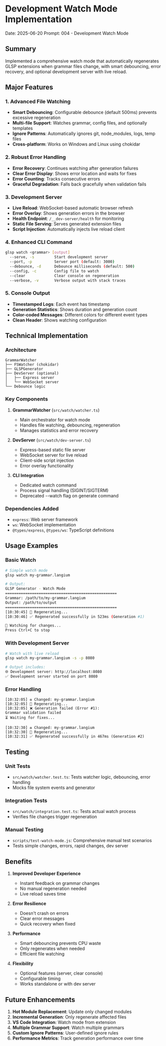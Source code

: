 # Development Watch Mode Implementation

Date: 2025-06-20
Prompt: 004 - Development Watch Mode

## Summary
Implemented a comprehensive watch mode that automatically regenerates GLSP extensions when grammar files change, with smart debouncing, error recovery, and optional development server with live reload.

## Major Features

### 1. Advanced File Watching
- **Smart Debouncing**: Configurable debounce (default 500ms) prevents excessive regeneration
- **Multi-file Support**: Watches grammar, config files, and optionally templates
- **Ignore Patterns**: Automatically ignores git, node_modules, logs, temp files
- **Cross-platform**: Works on Windows and Linux using chokidar

### 2. Robust Error Handling
- **Error Recovery**: Continues watching after generation failures
- **Clear Error Display**: Shows error location and waits for fixes
- **Error Counting**: Tracks consecutive errors
- **Graceful Degradation**: Falls back gracefully when validation fails

### 3. Development Server
- **Live Reload**: WebSocket-based automatic browser refresh
- **Error Overlay**: Shows generation errors in the browser
- **Health Endpoint**: `/__dev-server/health` for monitoring
- **Static File Serving**: Serves generated extension files
- **Script Injection**: Automatically injects live reload client

### 4. Enhanced CLI Command
```bash
glsp watch <grammar> [output]
  --serve, -s         Start development server
  --port, -p          Server port (default: 3000)
  --debounce, -d      Debounce milliseconds (default: 500)
  --config, -c        Config file to watch
  --clear             Clear console on regeneration
  --verbose, -v       Verbose output with stack traces
```

### 5. Console Output
- **Timestamped Logs**: Each event has timestamp
- **Generation Statistics**: Shows duration and generation count
- **Color-coded Messages**: Different colors for different event types
- **Clean Header**: Shows watching configuration

## Technical Implementation

### Architecture
```
GrammarWatcher
├── FSWatcher (chokidar)
├── GLSPGenerator
├── DevServer (optional)
│   ├── Express server
│   └── WebSocket server
└── Debounce logic
```

### Key Components

1. **GrammarWatcher** (`src/watch/watcher.ts`)
   - Main orchestrator for watch mode
   - Handles file watching, debouncing, regeneration
   - Manages statistics and error recovery

2. **DevServer** (`src/watch/dev-server.ts`)
   - Express-based static file server
   - WebSocket server for live reload
   - Client-side script injection
   - Error overlay functionality

3. **CLI Integration**
   - Dedicated watch command
   - Process signal handling (SIGINT/SIGTERM)
   - Deprecated --watch flag on generate command

### Dependencies Added
- `express`: Web server framework
- `ws`: WebSocket implementation
- `@types/express`, `@types/ws`: TypeScript definitions

## Usage Examples

### Basic Watch
```bash
# Simple watch mode
glsp watch my-grammar.langium

# Output:
GLSP Generator - Watch Mode
==================================================
Grammar: /path/to/my-grammar.langium
Output: /path/to/output
==================================================
[10:30:45] 🔄 Regenerating...
[10:30:46] ✅ Regenerated successfully in 523ms (Generation #1)

👀 Watching for changes...
Press Ctrl+C to stop
```

### With Development Server
```bash
# Watch with live reload
glsp watch my-grammar.langium -s -p 8080

# Output includes:
🌐 Development server: http://localhost:8080
✅ Development server started on port 8080
```

### Error Handling
```
[10:32:05] ♻️ Changed: my-grammar.langium
[10:32:05] 🔄 Regenerating...
[10:32:05] ❌ Generation failed (Error #1):
Grammar validation failed
⏳ Waiting for fixes...

[10:32:30] ♻️ Changed: my-grammar.langium
[10:32:30] 🔄 Regenerating...
[10:32:31] ✅ Regenerated successfully in 467ms (Generation #2)
```

## Testing

### Unit Tests
- `src/watch/watcher.test.ts`: Tests watcher logic, debouncing, error handling
- Mocks file system events and generator

### Integration Tests  
- `src/watch/integration.test.ts`: Tests actual watch process
- Verifies file changes trigger regeneration

### Manual Testing
- `scripts/test-watch-mode.js`: Comprehensive manual test scenarios
- Tests simple changes, errors, rapid changes, dev server

## Benefits

1. **Improved Developer Experience**
   - Instant feedback on grammar changes
   - No manual regeneration needed
   - Live reload saves time

2. **Error Resilience**
   - Doesn't crash on errors
   - Clear error messages
   - Quick recovery when fixed

3. **Performance**
   - Smart debouncing prevents CPU waste
   - Only regenerates when needed
   - Efficient file watching

4. **Flexibility**
   - Optional features (server, clear console)
   - Configurable timing
   - Works standalone or with dev server

## Future Enhancements

1. **Hot Module Replacement**: Update only changed modules
2. **Incremental Generation**: Only regenerate affected files
3. **VS Code Integration**: Watch mode from extension
4. **Multiple Grammar Support**: Watch multiple grammars
5. **Custom Ignore Patterns**: User-defined ignore rules
6. **Performance Metrics**: Track generation performance over time